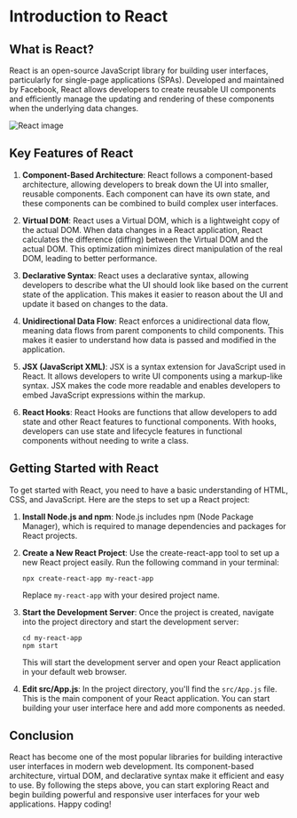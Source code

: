 # Introduction to React

## What is React?

React is an open-source JavaScript library for building user interfaces, particularly for single-page applications (SPAs). Developed and maintained by Facebook, React allows developers to create reusable UI components and efficiently manage the updating and rendering of these components when the underlying data changes.

![React image](https://bs-uploads.toptal.io/blackfish-uploads/components/seo/content/og_image_file/og_image/1282566/react-context-api-4929b3703a1a7082d99b53eb1bbfc31f.png)

## Key Features of React

1. **Component-Based Architecture**: React follows a component-based architecture, allowing developers to break down the UI into smaller, reusable components. Each component can have its own state, and these components can be combined to build complex user interfaces.

2. **Virtual DOM**: React uses a Virtual DOM, which is a lightweight copy of the actual DOM. When data changes in a React application, React calculates the difference (diffing) between the Virtual DOM and the actual DOM. This optimization minimizes direct manipulation of the real DOM, leading to better performance.

3. **Declarative Syntax**: React uses a declarative syntax, allowing developers to describe what the UI should look like based on the current state of the application. This makes it easier to reason about the UI and update it based on changes to the data.

4. **Unidirectional Data Flow**: React enforces a unidirectional data flow, meaning data flows from parent components to child components. This makes it easier to understand how data is passed and modified in the application.

5. **JSX (JavaScript XML)**: JSX is a syntax extension for JavaScript used in React. It allows developers to write UI components using a markup-like syntax. JSX makes the code more readable and enables developers to embed JavaScript expressions within the markup.

6. **React Hooks**: React Hooks are functions that allow developers to add state and other React features to functional components. With hooks, developers can use state and lifecycle features in functional components without needing to write a class.

## Getting Started with React

To get started with React, you need to have a basic understanding of HTML, CSS, and JavaScript. Here are the steps to set up a React project:

1. **Install Node.js and npm**: Node.js includes npm (Node Package Manager), which is required to manage dependencies and packages for React projects.

2. **Create a New React Project**: Use the create-react-app tool to set up a new React project easily. Run the following command in your terminal:

   ```
   npx create-react-app my-react-app
   ```

   Replace `my-react-app` with your desired project name.

3. **Start the Development Server**: Once the project is created, navigate into the project directory and start the development server:

   ```
   cd my-react-app
   npm start
   ```

   This will start the development server and open your React application in your default web browser.

4. **Edit src/App.js**: In the project directory, you'll find the `src/App.js` file. This is the main component of your React application. You can start building your user interface here and add more components as needed.

## Conclusion

React has become one of the most popular libraries for building interactive user interfaces in modern web development. Its component-based architecture, virtual DOM, and declarative syntax make it efficient and easy to use. By following the steps above, you can start exploring React and begin building powerful and responsive user interfaces for your web applications. Happy coding!